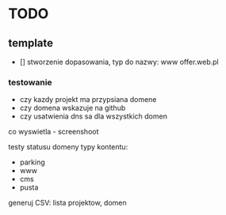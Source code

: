 # TODO

## template

- [] stworzenie dopasowania, typ do nazwy: www offer.web.pl

### testowanie

- czy kazdy projekt ma przypsiana domene
- czy domena wskazuje na github
- czy usatwienia dns sa dla wszystkich domen

co wyswietla - screenshoot

testy statusu domeny
typy kontentu:
- parking
- www
- cms
- pusta 

generuj CSV:
lista projektow, domen
